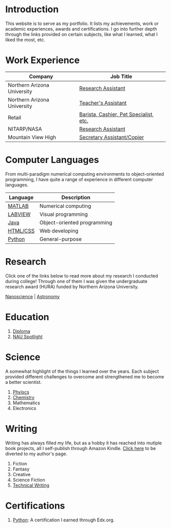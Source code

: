 # Introduction 
This website is to serve as my portfolio. It lists my achievements, work or academic experiences, awards and certifications. I go into further depth through the links provided on certain subjects, like what I learned, what I liked the most, etc.

# Work Experience

Company | Job Title
---- | ----
Northern Arizona University | [Research Assistant](./nauRA.md)
Northern Arizona University | [Teacher's Assistant](./nauTA.md)
Retail | [Barista, Cashier, Pet Specialist, etc.](./retail.md)
NITARP/NASA | [Research Assistant](./embryRA.md)
Mountain View High | [Secretary Assistant/Copier](./highschool.md)


# Computer Languages
From multi-paradigm numerical computing environments to object-oriented programming, I have quite a range of experience in different computer languages. 

Language | Description       
----|----
[MATLAB](./matlab.md) | Numerical computing
[LABVIEW](./labview.md) | Visual programming
[Java](./java.md) | Object-oriented programming
[HTML/CSS](./webdev.md) | Web developing
[Python](./pythonpro.md) | General-purpose


# Research
Click one of the links below to read more about my research I conducted during college! Through one of them I was given the undergraduate research award (HURA) funded by Northern Arizona University.

[Nanoscience](./nano.md) | [Astronomy](./astro.md)

# Education
1. [Diploma](./degree.md)
2. [NAU Spotlight](http://news.nau.edu/student-spotlight-june-8-2018/#.XUeI4OhKjIV)

# Science
A somewhat highlight of the things I learned over the years. Each subject provided different challenges to overcome and strengthened me to become a better scientist.

1. [Phyiscs](./physics.md)
2. [Chemistry](./chemistry.md)
3. Mathematics
4. Electronics

# Writing
Writing has always filled my life, but as a hobby it has reached into mutlple book projects, all I self-publish through Amazon Kindle. [Click here](https://booksbyrce.blogspot.com/) to be diverted to my author's page. 
1. Fiction
2. Fantasy
3. Creative
4. Science Fiction
5. [Technical Writing](./techwr.md)

# Certifications
1. [Python](./python.md): A certification I earned through Edx.org.
